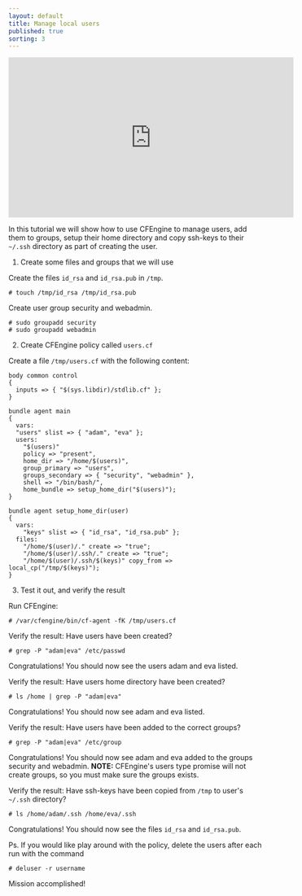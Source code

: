 ```yaml
---
layout: default
title: Manage local users
published: true
sorting: 3
---
```


<iframe width="560" height="315" src="https://www.youtube.com/embed/23QHpDEvYU8" frameborder="0" allow="accelerometer; autoplay; clipboard-write; encrypted-media; gyroscope; picture-in-picture" allowfullscreen></iframe>

In this tutorial we will show how to use CFEngine to manage users, add them to
groups, setup their home directory and copy ssh-keys to their `~/.ssh` directory
as part of creating the user.

1. Create some files and groups that we will use

Create the files `id_rsa` and `id_rsa.pub` in `/tmp`.

```console
# touch /tmp/id_rsa /tmp/id_rsa.pub
```

Create user group security and webadmin.

```console
# sudo groupadd security
# sudo groupadd webadmin
```

2. Create CFEngine policy called `users.cf`

Create a file `/tmp/users.cf` with the following content:

```cf3
body common control
{
  inputs => { "$(sys.libdir)/stdlib.cf" };
}

bundle agent main
{
  vars:
  "users" slist => { "adam", "eva" };
  users:
    "$(users)"
    policy => "present",
    home_dir => "/home/$(users)",
    group_primary => "users",
    groups_secondary => { "security", "webadmin" },
    shell => "/bin/bash/",
    home_bundle => setup_home_dir("$(users)");
}

bundle agent setup_home_dir(user)
{
  vars:
    "keys" slist => { "id_rsa", "id_rsa.pub" };
  files:
    "/home/$(user)/." create => "true";
    "/home/$(user)/.ssh/." create => "true";
    "/home/$(user)/.ssh/$(keys)" copy_from => local_cp("/tmp/$(keys)");
}
```

3. Test it out, and verify the result

Run CFEngine:

```console
# /var/cfengine/bin/cf-agent -fK /tmp/users.cf
```

Verify the result: Have users have been created?

```console
# grep -P "adam|eva" /etc/passwd
```

Congratulations! You should now see the users adam and eva listed.

Verify the result: Have users home directory have been created?

```console
# ls /home | grep -P "adam|eva"
```

Congratulations! You should now see adam and eva listed.

Verify the result: Have users have been added to the correct groups?

```console
# grep -P "adam|eva" /etc/group
```

Congratulations! You should now see adam and eva added to the groups security
and webadmin. **NOTE:** CFEngine's users type promise will not create groups, so
you must make sure the groups exists.

Verify the result: Have ssh-keys have been copied from `/tmp` to user's `~/.ssh`
directory?

```console
# ls /home/adam/.ssh /home/eva/.ssh
```

Congratulations! You should now see the files `id_rsa` and `id_rsa.pub`.

Ps. If you would like play around with the policy, delete the users after each run with the command

```console
# deluser -r username
```

Mission accomplished!

